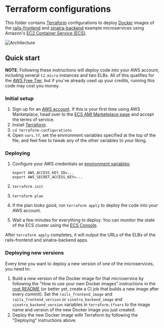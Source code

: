 # Terraform configurations

This folder contains [Terraform](https://www.terraform.io/) configurations to deploy [Docker](https://www.docker.com/)
images of the [rails-frontend](../rails-frontend) and [sinatra-backend](../sinatra-backend) example microservices using
Amazon's [EC2 Container Service (ECS)](https://aws.amazon.com/ecs/).

![Architecture](/_docs/architecture.png)





## Quick start

**NOTE**: Following these instructions will deploy code into your AWS account, including several `t2.micro` instances 
and two ELBs. All of this qualifies for the [AWS Free Tier](https://aws.amazon.com/free/), but if you've already used 
up your credits, running this code may cost you money.


### Initial setup

1. Sign up for an [AWS account](https://aws.amazon.com/). If this is your first time using AWS Marketplace, head over
   to the [ECS AMI Marketplace page](https://aws.amazon.com/marketplace/pp/B00U6QTYI2) and accept the terms of service.
1. Install [Terraform](https://www.terraform.io/).
1. `cd terraform-configurations`
1. Open `vars.tf`, set the environment variables specified at the top of the file, and feel free to tweak any of the
   other variables to your liking.
   

### Deploying

1. Configure your AWS credentials as [environment 
   variables](http://docs.aws.amazon.com/cli/latest/userguide/cli-chap-getting-started.html#cli-environment):
   
    ```
    export AWS_ACCESS_KEY_ID=...
    export AWS_SECRET_ACCESS_KEY=...
    ```
   
1. `terraform init`

1. `terraform plan`

1. If the plan looks good, run `terraform apply` to deploy the code into your AWS account.

1. Wait a few minutes for everything to deploy. You can monitor the state of the ECS cluster using the [ECS
   Console](https://console.aws.amazon.com/ecs/home).

After `terraform apply` completes, it will output the URLs of the ELBs of the rails-frontend and sinatra-backend apps.


### Deploying new versions

Every time you want to deploy a new version of one of the microservices, you need to:

1. Build a new version of the Docker image for that microservice by following the "How to use your own Docker images"
   instructions in the [root README](../README.md) (or better yet, create a CI job that builds a new image after every
   commit). Set the `rails_frontend_image` and `rails_frontend_version` or `sinatra_backend_image` and
   `sinatra_backend_version` variables in `terraform.tfvars` to the image name and version of the new Docker image you
   just created.
1. Deploy the new Docker image with Terraform by following the "Deploying" instructions above.
